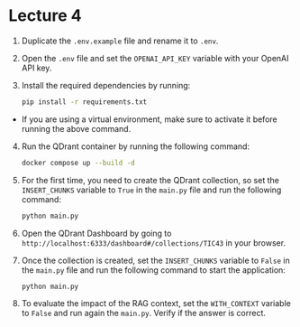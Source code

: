 # Lecture 4

1. Duplicate the `.env.example` file and rename it to `.env`.
2. Open the `.env` file and set the `OPENAI_API_KEY` variable with your OpenAI API key.
3. Install the required dependencies by running:

   ```bash
   pip install -r requirements.txt
   ```

- If you are using a virtual environment, make sure to activate it before running the above command.

4. Run the QDrant container by running the following command:

   ```bash
   docker compose up --build -d
   ```

5. For the first time, you need to create the QDrant collection, so set the `INSERT_CHUNKS` variable to `True` in the `main.py` file and run the following command:

   ```bash
   python main.py
   ```

6. Open the QDrant Dashboard by going to `http://localhost:6333/dashboard#/collections/TIC43` in your browser.

7. Once the collection is created, set the `INSERT_CHUNKS` variable to `False` in the `main.py` file and run the following command to start the application:

   ```bash
   python main.py
   ```

8. To evaluate the impact of the RAG context, set the `WITH_CONTEXT` variable to `False`  and run again the `main.py`. Verify if the answer is correct.
